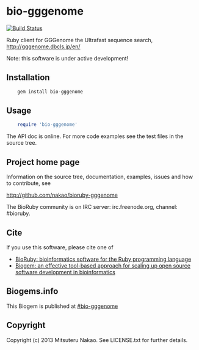 # bio-gggenome

[![Build Status](https://secure.travis-ci.org/nakao/bioruby-gggenome.png)](http://travis-ci.org/nakao/bioruby-gggenome)

Ruby client for GGGenome the Ultrafast sequence search, http://gggenome.dbcls.jp/en/

Note: this software is under active development!

## Installation

```sh
    gem install bio-gggenome
```

## Usage

```ruby
    require 'bio-gggenome'
```

The API doc is online. For more code examples see the test files in
the source tree.
        
## Project home page

Information on the source tree, documentation, examples, issues and
how to contribute, see

  http://github.com/nakao/bioruby-gggenome

The BioRuby community is on IRC server: irc.freenode.org, channel: #bioruby.

## Cite

If you use this software, please cite one of
  
* [BioRuby: bioinformatics software for the Ruby programming language](http://dx.doi.org/10.1093/bioinformatics/btq475)
* [Biogem: an effective tool-based approach for scaling up open source software development in bioinformatics](http://dx.doi.org/10.1093/bioinformatics/bts080)

## Biogems.info

This Biogem is published at [#bio-gggenome](http://biogems.info/index.html)

## Copyright

Copyright (c) 2013 Mitsuteru Nakao. See LICENSE.txt for further details.

